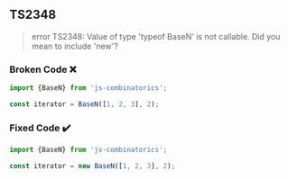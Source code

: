 ## TS2348

> error TS2348: Value of type 'typeof BaseN' is not callable. Did you mean to include 'new'?

### Broken Code ❌

```ts
import {BaseN} from 'js-combinatorics';

const iterator = BaseN([1, 2, 3], 2);
```

### Fixed Code ✔️

```ts
import {BaseN} from 'js-combinatorics';

const iterator = new BaseN([1, 2, 3], 2);
```
